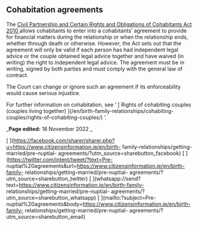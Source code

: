 ##  Cohabitation agreements

The [ Civil Partnership and Certain Rights and Obligations of Cohabitants Act
2010 ](http://www.irishstatutebook.ie/eli/2010/act/24/enacted/en/print) allows
cohabitants to enter into a cohabitants’ agreement to provide for financial
matters during the relationship or when the relationship ends, whether through
death or otherwise. However, the Act sets out that the agreement will only be
valid if each person has had independent legal advice or the couple obtained
legal advice together and have waived (in writing) the right to independent
legal advice. The agreement must be in writing, signed by both parties and
must comply with the general law of contract.

The Court can change or ignore such an agreement if its enforceability would
cause serious injustice.

For further information on cohabitation, see ‘ [ Rights of cohabiting couples
(couples living together) ](/en/birth-family-relationships/cohabiting-
couples/rights-of-cohabiting-couples/) ’.

_**Page edited:** 18 November 2022 _

[
](https://facebook.com/sharer/sharer.php?u=https://www.citizensinformation.ie/en/birth-
family-relationships/getting-married/pre-nuptial-
agreements/?utm_source=sharebutton_facebook) [
](https://twitter.com/intent/tweet/?text=Pre-
nuptial%20agreements&url=https://www.citizensinformation.ie/en/birth-family-
relationships/getting-married/pre-nuptial-
agreements/?utm_source=sharebutton_twitter) [
](whatsapp://send?text=https://www.citizensinformation.ie/en/birth-family-
relationships/getting-married/pre-nuptial-
agreements/?utm_source=sharebutton_whatsapp) [ ](mailto:?subject=Pre-
nuptial%20agreements&body=https://www.citizensinformation.ie/en/birth-family-
relationships/getting-married/pre-nuptial-
agreements/?utm_source=sharebutton_email) [ ](javascript:void\(0\))
